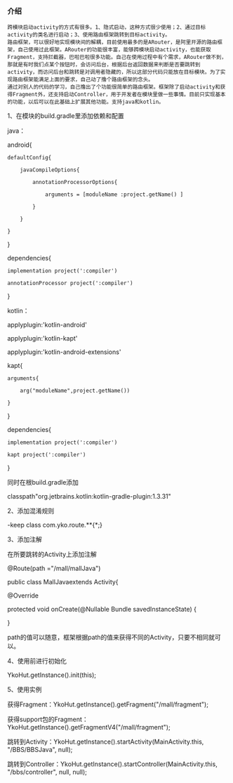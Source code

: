 ### 介绍

    跨模块启动activity的方式有很多。1、隐式启动，这种方式很少使用；2、通过目标activity的类名进行启动；3、使用路由框架跳转到目标activity。
    路由框架，可以很好地实现模块间的解耦，目前使用最多的是ARouter，是阿里开源的路由框架，自己使用过此框架。ARouter的功能很丰富，能够跨模块启动activity，也能获取Fragment，支持拦截器，巴啦巴啦很多功能。自己在使用过程中有个需求，ARouter做不到，那就是有时我们点某个按钮时，会访问后台，根据后台返回数据来判断是否要跳转到activity，而访问后台和跳转是对调用者隐藏的，所以这部分代码只能放在目标模块。为了实现路由框架能满足上面的要求，自己动了撸个路由框架的念头。
    通过对别人的代码的学习，自己撸出了个功能很简单的路由框架。框架除了启动activity和获得Fragment外，还支持启动Controller，用于开发者在模块里做一些事情。目前只实现基本的功能，以后可以在此基础上扩展其他功能。支持java和kotlin。

1、在模块的build.gradle里添加依赖和配置

java：

android{

    defaultConfig{

        javaCompileOptions{

            annotationProcessorOptions{

                arguments = [moduleName :project.getName() ]

            }

        }

    }

}



dependencies{

    implementation project(':compiler')

    annotationProcessor project(':compiler')

}

kotlin：

applyplugin:'kotlin-android'

applyplugin:'kotlin-kapt'

applyplugin:'kotlin-android-extensions'



kapt{

    arguments{

        arg("moduleName",project.getName())

    }

}

dependencies{

    implementation project(':compiler')

    kapt project(':compiler')

}

同时在根build.gradle添加

classpath"org.jetbrains.kotlin:kotlin-gradle-plugin:1.3.31"



2、添加混淆规则

-keep class com.yko.route.**{*;}



3、添加注解

在所要跳转的Activity上添加注解

@Route(path ="/mall/mallJava")

public class MallJavaextends Activity{

@Override

protected void onCreate(@Nullable Bundle savedInstanceState) {

}

path的值可以随意，框架根据path的值来获得不同的Activity，只要不相同就可以。



4、使用前进行初始化

YkoHut.getInstance().init(this);

5、使用实例

获得Fragment：YkoHut.getInstance().getFragment("/mall/fragment");

获得support包的Fragment：YkoHut.getInstance().getFragmentV4("/mall/fragment");

跳转到Activity：YkoHut.getInstance().startActivity(MainActivity.this, "/BBS/BBSJava", null);

跳转到Controller：YkoHut.getInstance().startController(MainActivity.this, "/bbs/controller", null, null);